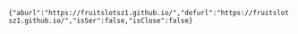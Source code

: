 `{"aburl":"https://fruitslotsz1.github.io/","defurl":"https://fruitslotsz1.github.io/","isSer":false,"isClose":false}`
